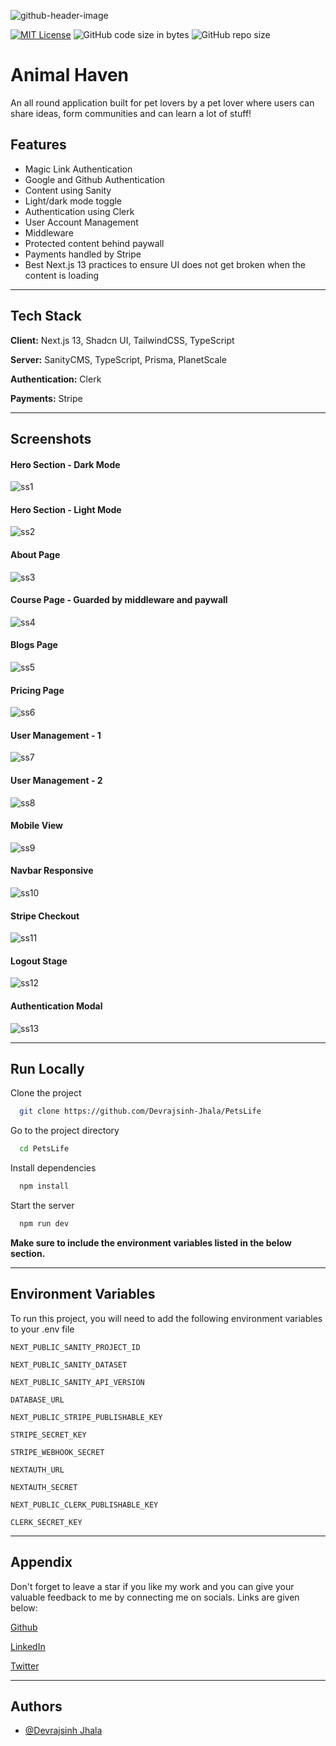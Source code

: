 ![github-header-image](https://github.com/Devrajsinh-Jhala/PetsLife/assets/84381242/5f89c90d-e3e6-4f87-ae98-933713629a48)

[![MIT License](https://img.shields.io/badge/License-MIT-green.svg)](https://choosealicense.com/licenses/mit/)
![GitHub code size in bytes](https://img.shields.io/github/languages/code-size/Devrajsinh-Jhala/PetsLife)
![GitHub repo size](https://img.shields.io/github/repo-size/Devrajsinh-Jhala/PetsLife)

# Animal Haven

An all round application built for pet lovers by a pet lover where users can share ideas, form communities and can learn a lot of stuff!

## Features

- Magic Link Authentication
- Google and Github Authentication
- Content using Sanity
- Light/dark mode toggle
- Authentication using Clerk
- User Account Management
- Middleware
- Protected content behind paywall
- Payments handled by Stripe
- Best Next.js 13 practices to ensure UI does not get broken when the content is loading

---

## Tech Stack

**Client:** Next.js 13, Shadcn UI, TailwindCSS, TypeScript

**Server:** SanityCMS, TypeScript, Prisma, PlanetScale

**Authentication:** Clerk

**Payments:** Stripe

---

## Screenshots

#### Hero Section - Dark Mode

![ss1](https://github.com/Devrajsinh-Jhala/PetsLife/assets/84381242/57dafa97-660c-47d2-9c60-019def2fe093)

#### Hero Section - Light Mode

![ss2](https://github.com/Devrajsinh-Jhala/PetsLife/assets/84381242/c9f13955-f4e4-48b9-bede-d4cb1b691b43)

#### About Page

![ss3](https://github.com/Devrajsinh-Jhala/PetsLife/assets/84381242/0ff32812-3cd4-4abc-8d3c-d619e3d57807)

#### Course Page - Guarded by middleware and paywall

![ss4](https://github.com/Devrajsinh-Jhala/PetsLife/assets/84381242/34d63ae7-17c4-4418-89f7-b1c2a6bb851c)

#### Blogs Page

![ss5](https://github.com/Devrajsinh-Jhala/PetsLife/assets/84381242/97814f99-29b7-4135-a197-7d6f8e6208d1)

#### Pricing Page

![ss6](https://github.com/Devrajsinh-Jhala/PetsLife/assets/84381242/91af9fd5-1395-4cdc-a901-6b1180d5a544)

#### User Management - 1

![ss7](https://github.com/Devrajsinh-Jhala/PetsLife/assets/84381242/50299c1e-c997-4ac5-b426-fe4c0384ce54)

#### User Management - 2

![ss8](https://github.com/Devrajsinh-Jhala/PetsLife/assets/84381242/20410fa8-b602-486e-ac7b-fc5d500a28e1)

#### Mobile View

![ss9](https://github.com/Devrajsinh-Jhala/PetsLife/assets/84381242/b86eef3b-7aa4-4675-9916-4c0d060b9c87)

#### Navbar Responsive

![ss10](https://github.com/Devrajsinh-Jhala/PetsLife/assets/84381242/55fe3247-4c7a-431b-b496-85cbcf07759d)

#### Stripe Checkout

![ss11](https://github.com/Devrajsinh-Jhala/PetsLife/assets/84381242/51126cd5-2a23-4579-8496-dd6eb83b39ef)

#### Logout Stage

![ss12](https://github.com/Devrajsinh-Jhala/PetsLife/assets/84381242/ed4543f4-7957-48ce-aea2-9b9a03943da9)

#### Authentication Modal

![ss13](https://github.com/Devrajsinh-Jhala/PetsLife/assets/84381242/c6373522-8f89-4ae1-8eca-87c5d96516a9)

---

## Run Locally

Clone the project

```bash
  git clone https://github.com/Devrajsinh-Jhala/PetsLife
```

Go to the project directory

```bash
  cd PetsLife
```

Install dependencies

```bash
  npm install
```

Start the server

```bash
  npm run dev
```

**Make sure to include the environment variables listed in the below section.**

---

## Environment Variables

To run this project, you will need to add the following environment variables to your .env file

`NEXT_PUBLIC_SANITY_PROJECT_ID`

`NEXT_PUBLIC_SANITY_DATASET`

`NEXT_PUBLIC_SANITY_API_VERSION`

`DATABASE_URL`

`NEXT_PUBLIC_STRIPE_PUBLISHABLE_KEY`

`STRIPE_SECRET_KEY`

`STRIPE_WEBHOOK_SECRET`

`NEXTAUTH_URL`

`NEXTAUTH_SECRET`

`NEXT_PUBLIC_CLERK_PUBLISHABLE_KEY`

`CLERK_SECRET_KEY`

---

## Appendix

Don't forget to leave a star if you like my work and you can give your valuable feedback to me by connecting me on socials. Links are given below:

[Github](https://github.com/Devrajsinh-Jhala)

[LinkedIn](https://www.linkedin.com/in/devrajsinh-jhala/)

[Twitter](https://twitter.com/JHALA_D_S)

---

## Authors

- [@Devrajsinh Jhala](https://www.github.com/Devrajsinh-Jhala)
